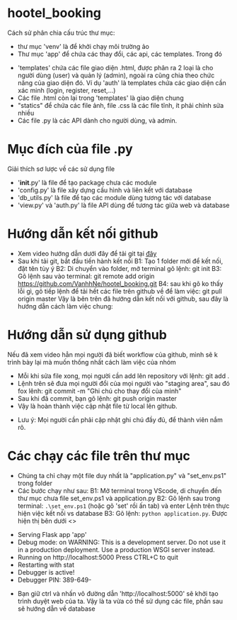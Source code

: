 # hootel_booking
Cách sử phân chia cấu trúc thư mục:
- thư mục 'venv' là để khởi chạy môi trường ảo
- Thư mục 'app' để chứa các thay đổi, các api, các templates. Trong đó
+ 'templates' chứa các file giao diện .html, được phân ra 2 loại là cho người dùng (user) và quản lý (admin), ngoài ra cũng chia theo chức năng của giao diện đó. Ví dụ 'auth' là templates chứa các giao diện cần xác minh (login, register, reset,...)
+ Các file .html còn lại trong 'templates' là giao diện chung
+ "statics" để chứa các file ảnh, file .css là các file tĩnh, ít phải chỉnh sửa nhiều
+ Các file .py là các API dành cho người dùng, và admin.

# Mục đích của file .py
Giải thích sơ lược về các sử dụng file
- '__init__.py' là file để tạo package chưa các module
- 'config.py' là file xây dựng cấu hình và liên kết với database
- 'db_utils.py' là file để tạo các module dùng tương tác với database
- 'view.py' và 'auth.py' là file API dùng để tương tác giữa web và database

# Hướng dẫn kết nối github
- Xem video hướng dẫn dưới đây để tải git tại [đây](https://www.youtube.com/watch?v=z-BDl0SBtgo&t=944s)
- Sau khi tải git, bắt đầu tiến hành kết nối
B1: Tạo 1 folder mới để kết nối, đặt tên tùy ý
B2: Di chuyển vào folder, mở terminal gõ lệnh: git init 
B3: Gõ lệnh sau vào terminal: git remote add origin https://github.com/VanhhNe/hootel_booking.git
B4: sau khi gõ ko thấy lỗi gì, gõ tiếp lệnh để tải hết các file trên github về để làm việc: git pull origin master 
Vậy là bên trên đã hướng dẫn kết nối với github, sau đây là hướng dẫn cách làm việc chung:
# Hướng dẫn sử dụng github
Nếu đã xem video hẳn mọi người đã biết workflow của github, mình sẽ k trình bày lại mà muốn thống nhất cách làm việc của nhóm
- Mỗi khi sửa file xong, mọi người cần add lên repository với lệnh: git add .
- Lệnh trên sẽ đưa mọi người đổi của mọi người vào "staging area", sau đó fox lênh: git commit -m "Ghi chú cho thay đổi của mình"
- Sau khi đã commit, bạn gõ lệnh: git push origin master
- Vậy là hoàn thành việc cập nhật file từ local lên github. 
* Lưu ý: Mọi người cần phải cập nhật ghi chú đầy đủ, để thành viên nắm rõ.

# Các chạy các file trên thư mục
- Chúng ta chỉ chạy một file duy nhất là "application.py" và "set_env.ps1" trong folder
- Các bước chạy như sau:
B1: Mở terminal trong VScode, di chuyển đến thư mục chưa file set_env.ps1 và application.py
B2: Gõ lệnh sau trong terminal: `.\set_env.ps1` (hoặc gõ 'set' rồi ấn tab) và enter
Lệnh trên thực hiện việc kết nối vs database
B3: Gõ lệnh: `python application.py`. Được hiện thị bên dưới
<>
 * Serving Flask app 'app'
 * Debug mode: on
WARNING: This is a development server. Do not use it in a production deployment. Use a production WSGI server instead.
 * Running on http://localhost:5000
Press CTRL+C to quit
 * Restarting with stat
 * Debugger is active!
 * Debugger PIN: 389-649-
 
- Bạn giữ ctrl và nhấn vô đường dẫn 'http://localhost:5000' sẽ khởi tạo trình duyệt web của ta.
Vậy là ta vừa có thể sử dụng các file, phần sau sẽ hướng dẫn về database
